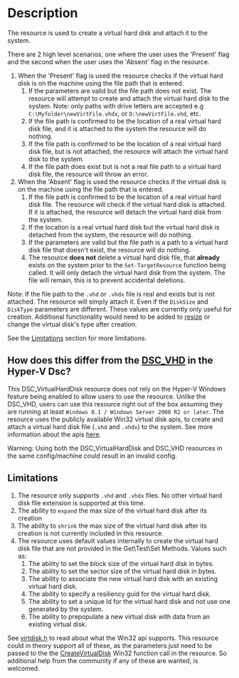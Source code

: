 # Description

The resource is used to create a virtual hard disk and attach it to the system.

There are 2 high level scenarios, one where the user uses the 'Present' flag
and the second when the user uses the 'Absent' flag in the resource.

1. When the 'Present' flag is used the resource checks if the virtual hard disk
is on the machine using the file path that is entered.
    1. If the parameters are valid but the file path does not exist. The
    resource will attempt to create and attach the virtual hard disk to
    the system. Note: only paths with drive letters are accepted e.g
    `C:\Myfolder\newVirtFile.vhdx`, or `D:\newVirtFile.vhd`, etc.
    1. If the file path is confirmed to be the location of a real virtual hard
    disk file, and it is attached to the system the resource will do nothing.
    1. If the file path is confirmed to be the location of a real virtual hard
    disk file, but is not attached, the resource will attach the virtual hard
    disk to the system.
    1. If the file path does exist but is not a real file path to a virtual
    hard disk file, the resource will throw an error.
1. When the 'Absent' flag is used the resource checks if the virtual disk is on
the machine using the file path that is entered.
    1. If the file path is confirmed to be the location of a real virtual hard
    disk file. The resource will check if the virtual hard disk is attached.
    If it is attached, the resource will detach the virtual hard disk from
    the system.
    1. If the location is a real virtual hard disk but the virtual hard disk
    is detached from the system, the resource will do nothing.
    1. If the parameters are valid but the file path is a path to a virtual
    hard disk file that doesn't exist, the resource will do nothing.
    1. The resource **does not** delete a virtual hard disk file, that
    **already** exists on the system prior to the `Set-TargetResource`
    function being called. It will only detach the virtual hard disk
    from the system. The file will remain, this is to prevent accidental deletions.

Note: If the file path to the `.vhd` or `.vhdx` file is real and exists but is
not attached. The resource will simply attach it. Even if the `DiskSize` and
`DiskType` parameters are different. These values are currently only useful for
creation. Additional functionality would need to be added to [resize](https://learn.microsoft.com/en-us/windows/win32/api/virtdisk/nf-virtdisk-resizevirtualdisk)
or change
the virtual disk's type after creation.

See the [Limitations](#limitations) section for more limitations.

## How does this differ from the [DSC_VHD](https://github.com/dsccommunity/HyperVDsc/tree/main/source/DSCResources/DSC_VHD) in the Hyper-V Dsc?

This DSC_VirtualHardDisk resource does not rely on the Hyper-V Windows feature
being enabled to allow users to use the resource. Unlike the DSC_VHD, users can
use this resource right out of the box assuming they are running at least
`Windows 8.1 / Windows Server 2008 R2 or later`. The resource uses the publicly
available Win32 virtual disk apis, to create and attach a virtual hard disk file
(`.vhd` and `.vhdx`) to the system. See more information about the apis [here](https://learn.microsoft.com/en-us/windows/win32/api/virtdisk/).

Warning: Using both the DSC_VirtualHardDisk and DSC_VHD resources in the same
config/machine could result in an invalid config.

## Limitations

1. The resource only supports `.vhd` and `.vhdx` files. No other virtual hard disk
file extension is supported at this time.
1. The ability to `expand` the max size of the virtual hard disk after its creation
1. The ability to `shrink` the max size of the virtual hard disk after its creation
is not currently included in this resource.
1. The resource uses default values internally to create the virtual hard disk
file that are not provided in the Get\Test\Set Methods. Values such as:
    1. The ability to set the block size of the virtual hard disk in bytes.
    1. The ability to set the sector size of the virtual hard disk in bytes.
    1. The ability to associate the new virtual hard disk with an existing virtual
    hard disk.
    1. The ability to specify a resiliency guid for the virtual hard disk.
    1. The ability to set a unique Id for the virtual hard disk and not use one
    generated by the system.
    1. The ability to prepopulate a new virtual disk with data from an existing
    virtual disk.

See [virtdisk.h](https://learn.microsoft.com/en-us/windows/win32/api/virtdisk/)
to read about what the Win32 api supports. This resource could in theory support
all of these, as the parameters just need to be passed to the the [CreateVirtualDisk](https://learn.microsoft.com/en-us/windows/win32/api/virtdisk/nf-virtdisk-createvirtualdisk)
Win32 function call in the resource. So additional help from the community if any
of these are wanted, is welcomed.
